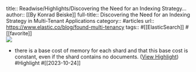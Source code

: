 title:: Readwise/Highlights/Discovering the Need for an Indexing Strategy...
author:: [[By  Konrad Beiske]]
full-title:: Discovering the Need for an Indexing Strategy in Multi-Tenant Applications
category:: #articles
url:: https://www.elastic.co/blog/found-multi-tenancy
tags:: #[[ElasticSearch]] #[[favorite]]  
![](https://readwise-assets.s3.amazonaws.com/media/uploaded_book_covers/profile_182549/social_media_default.png)

- there is a base cost of memory for each shard and that this base cost is constant, even if the shard contains no documents. ([View Highlight](https://read.readwise.io/read/01hdgh1bnzqzgcw0pf1j4q6msv)) #Highlight #[[2023-10-24]]